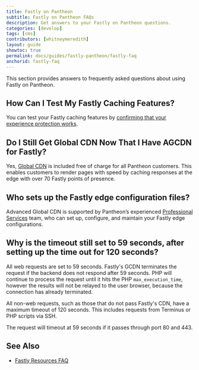 ```yaml
---
title: Fastly on Pantheon
subtitle: Fastly on Pantheon FAQs
description: Get answers to your Fastly on Pantheon questions. 
categories: [develop]
tags: [cms]
contributors: [whitneymeredith]
layout: guide
showtoc: true
permalink: docs/guides/fastly-pantheon/fastly-faq
anchorid: fastly-faq
---
```


This section provides answers to frequently asked questions about using Fastly on Pantheon.

## How Can I Test My Fastly Caching Features?

You can test your Fastly caching features by [confirming that your experience protection works](/global-cdn#confirm-that-experience-protection-works).

## Do I Still Get Global CDN Now That I Have AGCDN for Fastly?

Yes, [Global CDN](/global-cdn) is included free of charge for all Pantheon customers. This enables customers to render pages with speed by caching responses at the edge with over 70 Fastly points of presence.

## Who sets up the Fastly edge configuration files?

Advanced Global CDN is supported by Pantheon’s experienced [Professional Services](/guides/professional-services) team, who can set up, configure, and maintain your Fastly edge configurations.

## Why is the timeout still set to 59 seconds, after setting up the time out for 120 seconds?

All web requests are set to 59 seconds. Fastly's GCDN terminates the request if the backend does not respond after 59 seconds. PHP will continue to process the request until it hits the PHP `max_execution_time`, however the results will not be relayed to the user browser, because the connection has already terminated.

All non-web requests, such as those that do not pass Fastly's CDN, have a maximum timeout of 120 seconds. This includes requests from Terminus or PHP scripts via SSH.

<Alert title="Note"  type="info" >

The request will timeout at 59 seconds if it passes through port 80 and 443. 

</Alert>

## See Also

- [Fastly Resources FAQ](https://www.fastly.com/resources/?q=faq)